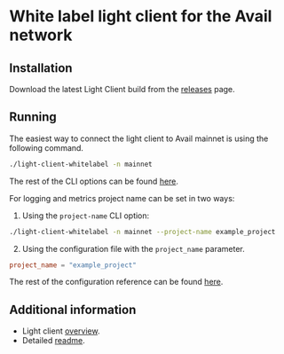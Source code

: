 # White label light client for the Avail network

## Installation

Download the latest Light Client build from the [releases](https://github.com/availproject/light-client-whitelabel/releases) page.

## Running

The easiest way to connect the light client to Avail mainnet is using the following command.

```bash
./light-client-whitelabel -n mainnet
```

The rest of the CLI options can be found [here](https://github.com/availproject/avail-light/blob/main/client/README.md#options).

For logging and metrics project name can be set in two ways:

1. Using the `project-name` CLI option:

```bash
./light-client-whitelabel -n mainnet --project-name example_project
```

2. Using the configuration file with the `project_name` parameter.

```toml
project_name = "example_project"
```

The rest of the configuration reference can be found [here](https://github.com/availproject/avail-light/blob/main/client/README.md#configuration-reference).

## Additional information

- Light client [overview](https://docs.availproject.org/docs/operate-a-node/run-a-light-client/Overview).
- Detailed [readme](https://github.com/availproject/avail-light/tree/main/client).
